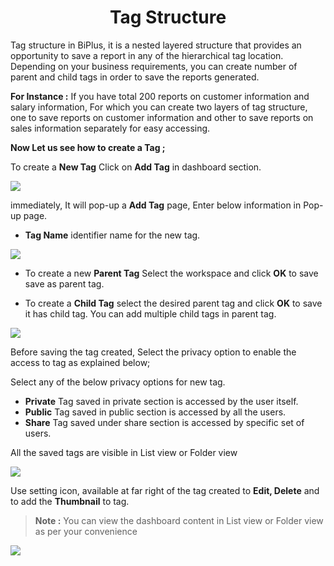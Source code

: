 
<center><h1>Tag Structure</h1></center>

Tag structure in BiPlus, it is a nested layered structure that provides an opportunity to save a report in any of the hierarchical tag location. Depending on your business requirements, you can create number of parent and child tags in order to save the reports generated.

**For Instance :** If you have total 200 reports on customer information and salary information, For which you can create two layers of tag structure, one to save reports on customer information and other to save reports on sales information separately for easy accessing.

**Now Let us see how to create a Tag ;**

To create a **New Tag** Click on **Add Tag** in dashboard section. 


![
](https://raw.githubusercontent.com/sv18042016/fp1/master/images/tag_n.png)

immediately, It will pop-up a **Add Tag** page, Enter below information in Pop-up page.

- **Tag Name**  identifier name for the new tag.


![
](https://raw.githubusercontent.com/sv18042016/fp1/572c5cee7ab90c2d6e74d3d9b78e60020cf2f5eb/images/Parent_tag.png)

- To create a new **Parent Tag** Select the workspace and click **OK** to save save as parent tag.

- To create a **Child Tag** select the desired parent tag and click **OK** to save it has child tag. You can add multiple child tags in parent tag.


![
](https://raw.githubusercontent.com/sv18042016/fp1/572c5cee7ab90c2d6e74d3d9b78e60020cf2f5eb/images/child_tag.png)

Before saving the tag created, Select the privacy option to enable the access to tag as explained below;


Select any of the below privacy options for new tag.

  -  **Private** Tag saved in private section is accessed by the user itself.
  -  **Public**  Tag saved in public section is accessed by all the users. 
  -  **Share** Tag saved under share section is accessed by specific set of users.

All the saved tags are visible in List view or Folder view

![
](https://raw.githubusercontent.com/sv18042016/fp1/191f8906591a719bb70c33b807cb4c3dabf4ed4e/images/tree_view.png)

Use setting icon, available at far right of the tag created to **Edit, Delete** and to add the **Thumbnail** to tag.

> **Note :** You can view the dashboard content in List view or Folder view as per your convenience

![
](https://raw.githubusercontent.com/sv18042016/fp1/8170dc06ffe7bf872e20e1530d9f2d2c50b6f6f3/images/edit_tag_full.png)

<!--stackedit_data:
eyJoaXN0b3J5IjpbNDY3MDg5ODUxLC0xNjAwNTIzNjkxLDcxMz
UyNjk5LC0xMjQ5ODM2MDQyLDIyNDYxNjUwOSw3OTQxNTIxMjcs
LTY1MjgyNTQ0MSwtMzI4NTIyNjgzXX0=
-->